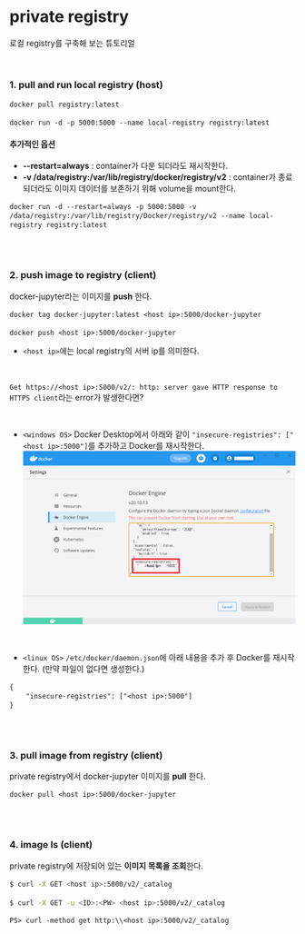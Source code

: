 # private registry

로컬 registry를 구축해 보는 튜토리얼

<br/>

### 1. pull and run local registry (host)

```
docker pull registry:latest

docker run -d -p 5000:5000 --name local-registry registry:latest
```

#### 추가적인 옵션

- **--restart=always** : container가 다운 되더라도 재시작한다.
- **-v /data/registry:/var/lib/registry/docker/registry/v2** : container가 종료 되더라도 이미지 데이터를 보존하기 위해 volume을 mount한다.

```
docker run -d --restart=always -p 5000:5000 -v /data/registry:/var/lib/registry/Docker/registry/v2 --name local-registry registry:latest
```

<br/><br/>

### 2. push image to registry (client)

docker-jupyter라는 이미지를 **push** 한다.

```
docker tag docker-jupyter:latest <host ip>:5000/docker-jupyter

docker push <host ip>:5000/docker-jupyter
```

- `<host ip>`에는 local registry의 서버 ip를 의미한다.

<br/>

`Get https://<host ip>:5000/v2/: http: server gave HTTP response to HTTPS client`라는 error가 발생한다면?

<br/>

- `<windows OS>`
  Docker Desktop에서 아래와 같이 `"insecure-registries": ["<host ip>:5000"]`를 추가하고 Docker를 재시작한다.
  ![windows OS](./window-OS-Troubleshooting.png)

<br/>

- `<linux OS>`
  `/etc/docker/daemon.json`에 아래 내용을 추가 후 Docker를 재시작한다. (만약 파일이 없다면 생성한다.) <br/>

```
{
    "insecure-registries": ["<host ip>:5000"]
}
```

<br/><br/>

### 3. pull image from registry (client)

private registry에서 docker-jupyter 이미지를 **pull** 한다.

```
docker pull <host ip>:5000/docker-jupyter
```

<br/><br/>

### 4. image ls (client)

private registry에 저장되어 있는 **이미지 목록을 조회**한다.

```bash
$ curl -X GET <host ip>:5000/v2/_catalog

$ curl -X GET -u <ID>:<PW> <host ip>:5000/v2/_catalog
```
```shell
PS> curl -method get http:\\<host ip>:5000/v2/_catalog
```
